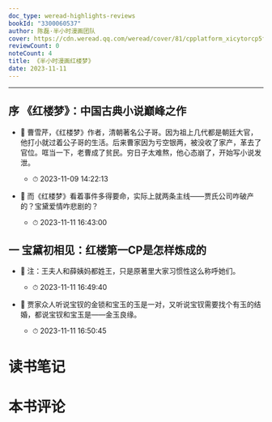 ```yaml
---
doc_type: weread-highlights-reviews
bookId: "3300060537"
author: 陈磊·半小时漫画团队
cover: https://cdn.weread.qq.com/weread/cover/81/cpplatform_xicytorcp5fsf1m2errtjh/t7_cpplatform_xicytorcp5fsf1m2errtjh1685675532.jpg
reviewCount: 0
noteCount: 4
title: 《半小时漫画红楼梦》
date: 2023-11-11
---
```


---


## 序 《红楼梦》：中国古典小说巅峰之作


- 📌 曹雪芹，《红楼梦》作者，清朝著名公子哥。因为祖上几代都是朝廷大官，他打小就过着公子哥的生活。后来曹家因为亏空银两，被没收了家产，革去了官位。哐当一下，老曹成了贫民。穷日子太难熬，他心态崩了，开始写小说发泄。 
    - ⏱ 2023-11-09 14:22:13 

- 📌 而《红楼梦》看着事件多得要命，实际上就两条主线——贾氏公司咋破产的？宝黛爱情咋悲剧的？ 
    - ⏱ 2023-11-11 16:43:00 
## 一 宝黛初相见：红楼第一CP是怎样炼成的


- 📌 注：王夫人和薛姨妈都姓王，只是原著里大家习惯性这么称呼她们。 
    - ⏱ 2023-11-11 16:49:40 

- 📌 贾家众人听说宝钗的金锁和宝玉的玉是一对，又听说宝钗需要找个有玉的结婚，都说宝钗和宝玉是——金玉良缘。 
    - ⏱ 2023-11-11 16:50:45 

# 读书笔记


# 本书评论
